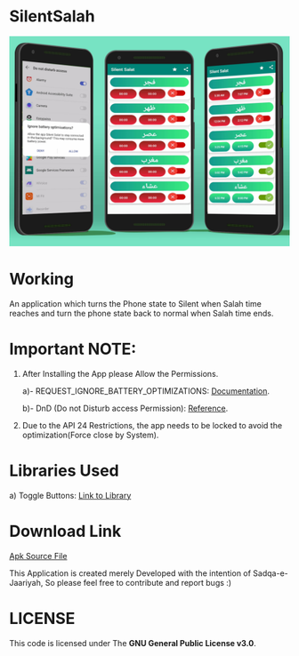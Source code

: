 # SilentSalah

![](Images/SalahAppMockup.png)

# Working
An application which turns the Phone state to Silent when Salah time reaches and turn the phone state back to normal when Salah time ends.

# Important NOTE:
1) After Installing the App please Allow the Permissions.

    a)- REQUEST_IGNORE_BATTERY_OPTIMIZATIONS: [Documentation](https://developer.android.com/training/monitoring-device-state/doze-standby "More About Battery Optimization Request").
    
    b)- DnD (Do not Disturb access Permission): [Reference](https://developer.android.com/reference/android/Manifest.permission#ACCESS_NOTIFICATION_POLICY).
  
2) Due to the API 24 Restrictions, the app needs to be locked to avoid the optimization(Force close by System).


# Libraries Used
a) Toggle Buttons: [Link to Library](https://github.com/RiccardoMoro/RMSwitch "Link to the Github page")


# Download Link
[Apk Source File](https://www.dropbox.com/s/m121im40oecshn7/SilentSalah.apk?dl=0)



This Application is created merely Developed with the intention of Sadqa-e-Jaariyah, So please feel free to contribute and report bugs :)


# LICENSE
This code is licensed under The **GNU General Public License v3.0**.

